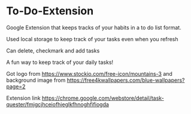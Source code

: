 # To-Do-Extension
Google Extension that keeps tracks of your habits in a to do list format. 

Used local storage to keep track of your tasks even when you refresh

Can delete, checkmark and add tasks

A fun way to keep track of your daily tasks!

Got logo from https://www.stockio.com/free-icon/mountains-3
and background image from https://free4kwallpapers.com/blue-wallpapers?page=2

Extension link https://chrome.google.com/webstore/detail/task-quester/fmjgcjhceiofhjeglkfhnoghfifiogda
